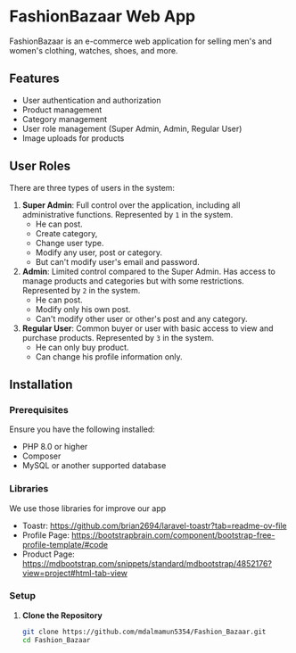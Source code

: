 
# FashionBazaar Web App

FashionBazaar is an e-commerce web application for selling men's and women's clothing, watches, shoes, and more.

## Features

- User authentication and authorization
- Product management
- Category management
- User role management (Super Admin, Admin, Regular User)
- Image uploads for products

## User Roles

There are three types of users in the system:

1. **Super Admin**: Full control over the application, including all administrative functions. Represented by `1` in the system.
    - He can post.
    - Create category,
    - Change user type.
    - Modify any user, post or category.
    - But can't modify user's email and password.
2. **Admin**: Limited control compared to the Super Admin. Has access to manage products and categories but with some restrictions. Represented by `2` in the system.
    - He can post.
    - Modify only his own post.
    - Can't modify other user or other's post and any category.
3. **Regular User**: Common buyer or user with basic access to view and purchase products. Represented by `3` in the system.
    - He can only buy product.
    - Can change his profile information only.

## Installation

### Prerequisites

Ensure you have the following installed:
- PHP 8.0 or higher
- Composer
- MySQL or another supported database

### Libraries
We use those libraries for improve our app
- Toastr: https://github.com/brian2694/laravel-toastr?tab=readme-ov-file
- Profile Page: https://bootstrapbrain.com/component/bootstrap-free-profile-template/#code
- Product Page: https://mdbootstrap.com/snippets/standard/mdbootstrap/4852176?view=project#html-tab-view

### Setup

1. **Clone the Repository**

   ```bash
   git clone https://github.com/mdalmamun5354/Fashion_Bazaar.git
   cd Fashion_Bazaar
